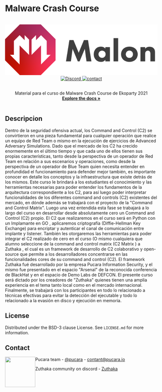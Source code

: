 # Malware Crash Course
<br />
<div align="center">
  <a href="https://app.gitbook.com/@zuthaka/s/malware-crash-course/">
    <img src="malon_logo.png" alt="Logo">
  </a>
  <br />

  <a href="https://discord.gg/bhRemvxqm6">
    <img alt="Discord" src="https://img.shields.io/discord/833759281424629881?color=%237289DA&label=chat&logo=discord&logoColor=white">
  </a>
  <a href="https://twitter.com/pucara">
    <img alt="contact" src="https://img.shields.io/twitter/follow/pucara?style=social">
  </a>

</div>
<br />
<p align="center">

  <p align="center">
Material para el curso de Malware Crash Course de Ekoparty 2021    
    <br />
    <a href="https://zuthaka.gitbook.io/malware-crash-course/-Mft1n0MUS-3aZs8p661/"><strong>Explore the docs »</strong></a>
    <br />
    <br />
  </p>
</p>

## Descripcion

Dentro de la seguridad ofensiva actual, los Command and Control (C2) se convirtieron en una pieza fundamental para cualquier operación que realice un equipo de Red Team o mismo en la ejecución de ejercicios de Advanced Adversary Simulations. Dado que el mercado de los C2 ha crecido enormemente en el último tiempo y que cada uno de ellos tienen sus propias características, tanto desde la perspectiva de un operador de Red Team en relación a sus escenarios y operaciones, como desde la perspectiva de un operador de Blue Team quien necesita entender en profundidad el funcionamiento para defender mejor también, es importante conocer en detalle los conceptos y la infraestructura que existe detrás de los mismos. Este curso le brindará a los estudiantes el conocimiento y las herramientas necesarias para poder entender los fundamentos de la arquitectura correspondiente a los C2, para así luego poder interpretar funcionalidades de los diferentes command and controls (C2) existentes del mercado, en dónde además se trabajará con el proyecto de la "Command and Control Matrix". Luego una vez entendida esta fase se trabajará a lo largo del curso en desarrollar desde absolutamente cero un Command and Control (C2) propio. El C2 que realizaremos en el curso será en Python con un Implamante en GO , aplicaremos criptografía (Diffie-Hellman Key Exchange) para encriptar y autenticar el canal de comunicación entre implante y listener. También les otorgaremos las herramientas para poder integrar el C2 realizado de cero en el curso (O mismo cualquiera que alumno seleccione de la command and control matrix (C2 Matrix ) a Zuthaka , el cual es un framework de desarrollo de C2 colaborativo y open-source que permite a los desarrolladores concentrarse en las funcionalidades cores de su command and control (C2). El framework Zuthaka fué desarrollado por la empresa Pucara Information Security, y el mismo fue presentado en el espacio "Arsenal" de la reconocida conferencia de BlackHat y en el espacio de Demo Labs de DEFCON. El presente curso será dictado por los creadores de "Zuthaka" quienes tienen una amplia experiencia en el tema tanto local como en el mercado internacional. Finalmente, se trabajará con los participantes en todo lo relacionado a técnicas efectivas para evitar la detección del ejecutable y todo lo relacionado a la evasión en disco y ejecución en memoria. 

## License

Distributed under the BSD-3 clause License. See `LICENSE.md` for more information.

## Contact

<img src="https://avatars.githubusercontent.com/u/67703668?s=400&u=28a46c2f743e9c05c89136ff6c57a8100e4ac261&v=4" width=100 height=100 align="left">

Pucara team - [@pucara](https://twitter.com/pucara) - contant@pucara.io

Zuthaka community on discord - [Zuthaka](https://zuthaka.com/discord)


